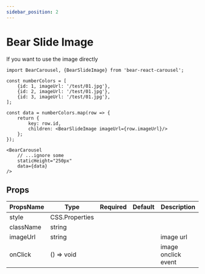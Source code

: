 ```yaml
---
sidebar_position: 2
---
```


# Bear Slide Image
If you want to use the image directly

```tsx
import BearCarousel, {BearSlideImage} from 'bear-react-carousel';

const numberColors = [
    {id: 1, imageUrl: '/test/01.jpg'},
    {id: 2, imageUrl: '/test/01.jpg'},
    {id: 3, imageUrl: '/test/01.jpg'},
];

const data = numberColors.map(row => {
    return {
        key: row.id,
        children: <BearSlideImage imageUrl={row.imageUrl}/>
    };
});

<BearCarousel
    // ...ignore some
    staticHeight="250px"
    data={data}
/>
```

## Props

| PropsName     | Type           | Required | Default | Description                          |
|-------------- | -------------- | -------- | ------- | -------------------------------------|
| style         | CSS.Properties |          |         |                                      |
| className     | string         |          |         |                                      |
| imageUrl      | string         |          |         | image url                            |
| onClick       | () => void     |          |         | image onclick event                  |
